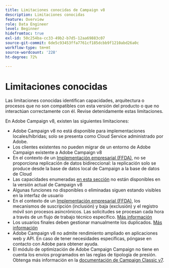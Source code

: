 ```yaml
---
title: Limitaciones conocidas de Campaign v8
description: Limitaciones conocidas
feature: Overview
role: Data Engineer
level: Beginner
hidefromtoc: true
exl-id: 50c254ba-cc33-49b2-b7d5-12aa69883c07
source-git-commit: 6de5c93453ffa7761cf185dcbb9f1210abd26a0c
workflow-type: tm+mt
source-wordcount: '228'
ht-degree: 72%

---
```


# Limitaciones conocidas

Las limitaciones conocidas identifican capacidades, arquitectura o procesos que no son compatibles con esta versión del producto o que no interactúan correctamente con él. Revise detenidamente estas limitaciones.

En Adobe Campaign v8, existen las siguientes limitaciones:

* Adobe Campaign v8 no está disponible para implementaciones locales/híbridas; solo se presenta como Cloud Service administrado por Adobe.
* Los clientes existentes no pueden migrar de un entorno de Adobe Campaign existente a Adobe Campaign v8
* En el contexto de un [Implementación empresarial (FFDA)](../architecture/enterprise-deployment.md), no se proporciona replicación de datos bidireccional: la replicación solo se produce desde la base de datos local de Campaign a la base de datos de Cloud
* Las capacidades enumeradas [en esta sección](capability-matrix.md#gs-unavailable-features) no están disponibles en la versión actual de Campaign v8
* Algunas funciones no disponibles o eliminadas siguen estando visibles en la interfaz de usuario
* En el contexto de un [Implementación empresarial (FFDA)](../architecture/enterprise-deployment.md), los mecanismos de suscripción (inclusión) y baja (exclusión) y el registro móvil son procesos asincrónicos. Las solicitudes se procesan cada hora a través de un flujo de trabajo técnico específico. [Más información](../architecture/replication.md#tech-wf)
* Los usuarios finales deben gestionar manualmente los duplicados. [Más información](../architecture/keys.md)
* Adobe Campaign v8 no admite rendimiento ampliado en aplicaciones web y API. En caso de tener necesidades específicas, póngase en contacto con Adobe para obtener ayuda.
* El módulo de optimización de Adobe Campaign Campaign no tiene en cuenta los envíos programados en las reglas de tipología de presión. Obtenga más información en la [documentación de Campaign Classic v7](https://experienceleague.adobe.com/docs/campaign-classic/using/orchestrating-campaigns/campaign-optimization/pressure-rules.html?lang=es#setting-the-period).